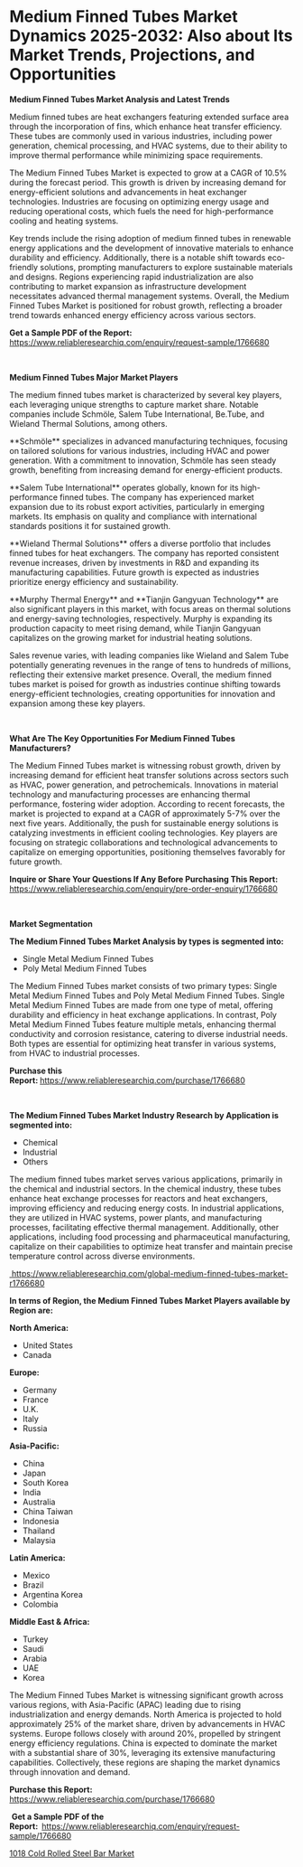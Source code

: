 <p><h1>Medium Finned Tubes Market Dynamics 2025-2032: Also about Its Market Trends, Projections, and Opportunities</h1></p><p><strong>Medium Finned Tubes Market Analysis and Latest Trends</strong></p>
<p><p>Medium finned tubes are heat exchangers featuring extended surface area through the incorporation of fins, which enhance heat transfer efficiency. These tubes are commonly used in various industries, including power generation, chemical processing, and HVAC systems, due to their ability to improve thermal performance while minimizing space requirements.</p><p>The Medium Finned Tubes Market is expected to grow at a CAGR of 10.5% during the forecast period. This growth is driven by increasing demand for energy-efficient solutions and advancements in heat exchanger technologies. Industries are focusing on optimizing energy usage and reducing operational costs, which fuels the need for high-performance cooling and heating systems.</p><p>Key trends include the rising adoption of medium finned tubes in renewable energy applications and the development of innovative materials to enhance durability and efficiency. Additionally, there is a notable shift towards eco-friendly solutions, prompting manufacturers to explore sustainable materials and designs. Regions experiencing rapid industrialization are also contributing to market expansion as infrastructure development necessitates advanced thermal management systems. Overall, the Medium Finned Tubes Market is positioned for robust growth, reflecting a broader trend towards enhanced energy efficiency across various sectors.</p></p>
<p><strong>Get a Sample PDF of the Report:&nbsp;</strong> <a href="https://www.reliableresearchiq.com/enquiry/request-sample/1766680?utm_campaign=1141&utm_medium=2&utm_source=Github&utm_content=ia&utm_term=02022025&utm_id=medium-finned-tubes">https://www.reliableresearchiq.com/enquiry/request-sample/1766680</a></p>
<p>&nbsp;</p>
<p><strong>Medium Finned Tubes Major Market Players</strong></p>
<p><p>The medium finned tubes market is characterized by several key players, each leveraging unique strengths to capture market share. Notable companies include Schmöle, Salem Tube International, Be.Tube, and Wieland Thermal Solutions, among others.</p><p>**Schmöle** specializes in advanced manufacturing techniques, focusing on tailored solutions for various industries, including HVAC and power generation. With a commitment to innovation, Schmöle has seen steady growth, benefiting from increasing demand for energy-efficient products.</p><p>**Salem Tube International** operates globally, known for its high-performance finned tubes. The company has experienced market expansion due to its robust export activities, particularly in emerging markets. Its emphasis on quality and compliance with international standards positions it for sustained growth.</p><p>**Wieland Thermal Solutions** offers a diverse portfolio that includes finned tubes for heat exchangers. The company has reported consistent revenue increases, driven by investments in R&D and expanding its manufacturing capabilities. Future growth is expected as industries prioritize energy efficiency and sustainability.</p><p>**Murphy Thermal Energy** and **Tianjin Gangyuan Technology** are also significant players in this market, with focus areas on thermal solutions and energy-saving technologies, respectively. Murphy is expanding its production capacity to meet rising demand, while Tianjin Gangyuan capitalizes on the growing market for industrial heating solutions.</p><p>Sales revenue varies, with leading companies like Wieland and Salem Tube potentially generating revenues in the range of tens to hundreds of millions, reflecting their extensive market presence. Overall, the medium finned tubes market is poised for growth as industries continue shifting towards energy-efficient technologies, creating opportunities for innovation and expansion among these key players.</p></p>
<p>&nbsp;</p>
<p><strong>What Are The Key Opportunities For Medium Finned Tubes Manufacturers?</strong></p>
<p><p>The Medium Finned Tubes market is witnessing robust growth, driven by increasing demand for efficient heat transfer solutions across sectors such as HVAC, power generation, and petrochemicals. Innovations in material technology and manufacturing processes are enhancing thermal performance, fostering wider adoption. According to recent forecasts, the market is projected to expand at a CAGR of approximately 5-7% over the next five years. Additionally, the push for sustainable energy solutions is catalyzing investments in efficient cooling technologies. Key players are focusing on strategic collaborations and technological advancements to capitalize on emerging opportunities, positioning themselves favorably for future growth.</p></p>
<p><strong>Inquire or Share Your Questions If Any Before Purchasing This Report:</strong> <a href="https://www.reliableresearchiq.com/enquiry/pre-order-enquiry/1766680?utm_campaign=1141&utm_medium=2&utm_source=Github&utm_content=ia&utm_term=02022025&utm_id=medium-finned-tubes">https://www.reliableresearchiq.com/enquiry/pre-order-enquiry/1766680</a></p>
<p>&nbsp;</p>
<p><strong>Market Segmentation</strong></p>
<p><strong>The Medium Finned Tubes Market Analysis by types is segmented into:</strong></p>
<p><ul><li>Single Metal Medium Finned Tubes</li><li>Poly Metal Medium Finned Tubes</li></ul></p>
<p><p>The Medium Finned Tubes market consists of two primary types: Single Metal Medium Finned Tubes and Poly Metal Medium Finned Tubes. Single Metal Medium Finned Tubes are made from one type of metal, offering durability and efficiency in heat exchange applications. In contrast, Poly Metal Medium Finned Tubes feature multiple metals, enhancing thermal conductivity and corrosion resistance, catering to diverse industrial needs. Both types are essential for optimizing heat transfer in various systems, from HVAC to industrial processes.</p></p>
<p><strong>Purchase this Report:&nbsp;</strong><a href="https://www.reliableresearchiq.com/purchase/1766680?utm_campaign=1141&utm_medium=2&utm_source=Github&utm_content=ia&utm_term=02022025&utm_id=medium-finned-tubes">https://www.reliableresearchiq.com/purchase/1766680</a></p>
<p>&nbsp;</p>
<p><strong>The Medium Finned Tubes Market Industry Research by Application is segmented into:</strong></p>
<p><ul><li>Chemical</li><li>Industrial</li><li>Others</li></ul></p>
<p><p>The medium finned tubes market serves various applications, primarily in the chemical and industrial sectors. In the chemical industry, these tubes enhance heat exchange processes for reactors and heat exchangers, improving efficiency and reducing energy costs. In industrial applications, they are utilized in HVAC systems, power plants, and manufacturing processes, facilitating effective thermal management. Additionally, other applications, including food processing and pharmaceutical manufacturing, capitalize on their capabilities to optimize heat transfer and maintain precise temperature control across diverse environments.</p></p>
<p><a href="https://www.reliableresearchiq.com/global-medium-finned-tubes-market-r1766680?utm_campaign=1141&utm_medium=2&utm_source=Github&utm_content=ia&utm_term=02022025&utm_id=medium-finned-tubes">&nbsp;https://www.reliableresearchiq.com/global-medium-finned-tubes-market-r1766680</a></p>
<p><strong>In terms of Region, the Medium Finned Tubes Market Players available by Region are:</strong></p>
<p>
    <p> <strong> North America: </strong>
        <ul>
            <li>United States</li>
            <li>Canada</li>
        </ul>
        </p> 
    <p> <strong> Europe: </strong>
        <ul>
            <li>Germany</li>
            <li>France</li>
            <li>U.K.</li>
            <li>Italy</li>
            <li>Russia</li>
        </ul>
        </p> 
    <p> <strong> Asia-Pacific: </strong>
        <ul>
            <li>China</li>
            <li>Japan</li>
            <li>South Korea</li>
            <li>India</li>
            <li>Australia</li>
            <li>China Taiwan</li>
            <li>Indonesia</li>
            <li>Thailand</li>
            <li>Malaysia</li>
        </ul>
        </p> 
    <p> <strong> Latin America: </strong>
        <ul>
            <li>Mexico</li>
            <li>Brazil</li>
            <li>Argentina Korea</li>
            <li>Colombia</li>
        </ul>
        </p> 
    <p> <strong> Middle East & Africa: </strong>
        <ul>
            <li>Turkey</li>
            <li>Saudi</li>
            <li>Arabia</li>
            <li>UAE</li>
            <li>Korea</li>
        </ul>
    </p>
    </p>
<p><p>The Medium Finned Tubes Market is witnessing significant growth across various regions, with Asia-Pacific (APAC) leading due to rising industrialization and energy demands. North America is projected to hold approximately 25% of the market share, driven by advancements in HVAC systems. Europe follows closely with around 20%, propelled by stringent energy efficiency regulations. China is expected to dominate the market with a substantial share of 30%, leveraging its extensive manufacturing capabilities. Collectively, these regions are shaping the market dynamics through innovation and demand.</p></p>
<p><strong>Purchase this Report: </strong><a href="https://www.reliableresearchiq.com/purchase/1766680?utm_campaign=1141&utm_medium=2&utm_source=Github&utm_content=ia&utm_term=02022025&utm_id=medium-finned-tubes">https://www.reliableresearchiq.com/purchase/1766680</a></p>
<p>&nbsp;<strong>Get a Sample PDF of the Report:&nbsp;&nbsp;</strong><a href="https://www.reliableresearchiq.com/enquiry/request-sample/1766680?utm_campaign=1141&utm_medium=2&utm_source=Github&utm_content=ia&utm_term=02022025&utm_id=medium-finned-tubes">https://www.reliableresearchiq.com/enquiry/request-sample/1766680</a></p>
<p><strong></strong></p>
<p><p><a href="https://github.com/supicweg/Market-Research-Report-List-1/blob/main/1018-cold-rolled-steel-bar-market.md?utm_campaign=1141&utm_medium=2&utm_source=Github&utm_content=ia&utm_term=02022025&utm_id=medium-finned-tubes">1018 Cold Rolled Steel Bar Market</a></p></p>